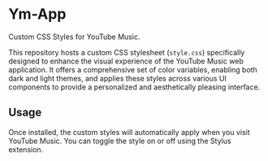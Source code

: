 # Ym-App

Custom CSS Styles for YouTube Music.

This repository hosts a custom CSS stylesheet (`style.css`) specifically designed to enhance the visual experience of the YouTube Music web application. It offers a comprehensive set of color variables, enabling both dark and light themes, and applies these styles across various UI components to provide a personalized and aesthetically pleasing interface.


## Usage

Once installed, the custom styles will automatically apply when you visit YouTube Music. You can toggle the style on or off using the Stylus extension.
